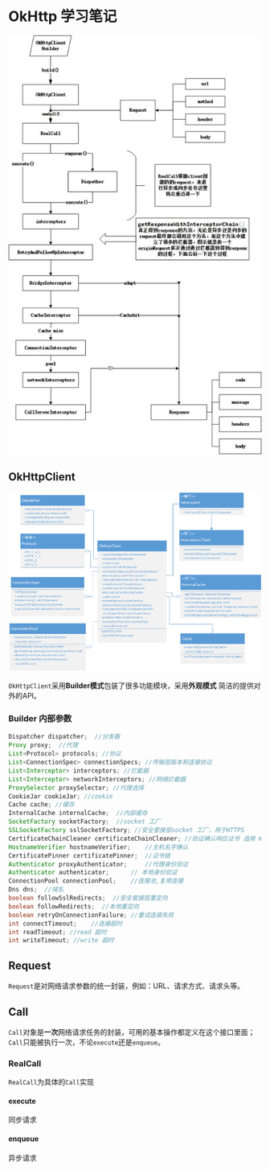 # OkHttp 学习笔记

![OkHttp流程图](..\images\android\okhttp.jpg)

## OkHttpClient

![okhttpclient](..\images\android\okhttpclient.png)

`OkHttpClient`采用**Builder模式**包装了很多功能模块，采用**外观模式** 简洁的提供对外的API。

### Builder 内部参数

```java
Dispatcher dispatcher;  //分发器
Proxy proxy;  //代理
List<Protocol> protocols; //协议
List<ConnectionSpec> connectionSpecs; //传输层版本和连接协议
List<Interceptor> interceptors; //拦截器
List<Interceptor> networkInterceptors; //网络拦截器
ProxySelector proxySelector; //代理选择
CookieJar cookieJar; //cookie
Cache cache; //缓存
InternalCache internalCache;  //内部缓存
SocketFactory socketFactory;  //socket 工厂
SSLSocketFactory sslSocketFactory; //安全套接层socket 工厂，用于HTTPS
CertificateChainCleaner certificateChainCleaner; //验证确认响应证书 适用 HTTPS 请求连接的主机名。
HostnameVerifier hostnameVerifier;    //主机名字确认
CertificatePinner certificatePinner;  //证书链
Authenticator proxyAuthenticator;     //代理身份验证
Authenticator authenticator;      // 本地身份验证
ConnectionPool connectionPool;    //连接池,复用连接
Dns dns;  //域名
boolean followSslRedirects;  //安全套接层重定向
boolean followRedirects;  //本地重定向
boolean retryOnConnectionFailure; //重试连接失败
int connectTimeout;    //连接超时
int readTimeout; //read 超时
int writeTimeout; //write 超时
```

## Request

`Request`是对网络请求参数的统一封装，例如：URL、请求方式、请求头等。



## Call

`Call`对象是**一次**网络请求任务的封装，可用的基本操作都定义在这个接口里面；`Call`只能被执行一次，不论`execute`还是`enqueue`。

### RealCall

`RealCall`为具体的`Call`实现


#### execute 
同步请求

#### enqueue 
异步请求

